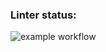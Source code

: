 ### Linter status:
![example workflow](https://github.com/iFoxtrot33/stopwatch/actions/workflows/lintCheck.yml/badge.svg)
